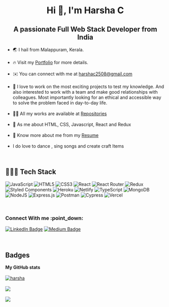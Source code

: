 <h1 align="center">Hi 👋, I'm Harsha C</h1>
<h2 align="center">A passionate Full Web Stack Developer from India</h2>
<ul>
  <li> 🌏 I hail from Malappuram, Kerala.</li>
  </br>
  <li> 🔥 Visit my <a href="https://harsha-c2508.github.io" target="_blank">Portfolio</a> for more details.</li>
  </br>
  <li> ✉️ You can connect with me at <a href="mailto:harshac2508@gmail.com">harshac2508@gmail.com</a></li>
  </br>
  <li> 🧠 I love to work on the most exciting projects to test my knowledge. And also interested to work with a team and make good relationships with colleagues. Most importantly looking for an ethical and accessible way to solve the problem faced in day-to-day life.</li>
  </br>
  <li> 👨‍💻 All my works are available at <a href='https://github.com/Harsha-C2508?tab=repositories'>Repositories</a> </li>
  </br>
  <li> 💬 As me about HTML, CSS, Javascript, React and Redux</li>
  </br>
  <li> 📄 Know more about me from my <a href="https://drive.google.com/file/d/1TmCHD_RdeSKj3bESlsz8RhwxiiiMbEjE/view?usp=sharing">Resume</a> </li>
   </br>
  <li> I do love to dance , sing songs and create craft Items</li>
</ul> 
</br>
<h2>👨🏻‍💻 Tech Stack</h2>

![JavaScript](https://img.shields.io/badge/javascript-%23323330.svg?style=for-the-badge&logo=javascript&logoColor=%23F7DF1E) ![HTML5](https://img.shields.io/badge/html5-%23E34F26.svg?style=for-the-badge&logo=html5&logoColor=white) ![CSS3](https://img.shields.io/badge/CSS3-%23007ACC.svg?style=for-the-badge&logo=CSS3&logoColor=white)  ![React](https://img.shields.io/badge/react-%2320232a.svg?style=for-the-badge&logo=react&logoColor=%2361DAFB) ![React Router](https://img.shields.io/badge/React_Router-CA4245?style=for-the-badge&logo=react-router&logoColor=white) ![Redux](https://img.shields.io/badge/redux-%23593d88.svg?style=for-the-badge&logo=redux&logoColor=white) ![Styled Components](https://img.shields.io/badge/styled--components-DB7093?style=for-the-badge&logo=styled-components&logoColor=white) ![Heroku](https://img.shields.io/badge/heroku-%23430098.svg?style=for-the-badge&logo=heroku&logoColor=white) ![Netlify](https://img.shields.io/badge/netlify-%23000000.svg?style=for-the-badge&logo=netlify&logoColor=#00C7B7) ![TypeScript](https://img.shields.io/badge/typescript-%23007ACC.svg?style=for-the-badge&logo=typescript&logoColor=white) ![MongoDB](https://img.shields.io/badge/MongoDB-%234ea94b.svg?style=for-the-badge&logo=mongodb&logoColor=white) ![NodeJS](https://img.shields.io/badge/node.js-6DA55F?style=for-the-badge&logo=node.js&logoColor=white) ![Express.js](https://img.shields.io/badge/express.js-%23404d59.svg?style=for-the-badge&logo=express&logoColor=%2361DAFB) ![Postman](https://img.shields.io/badge/Postman-FF6C37?style=for-the-badge&logo=postman&logoColor=white)
![Cypress](https://img.shields.io/badge/Cypress-23272c?style=for-the-badge&logo=Cypress&logoColor=white)
![Vercel](https://img.shields.io/badge/Vercel-000000?style=for-the-badge&logo=Vercel&logoColor=white)

</br>
<h3>Connect With me :point_down:</h3>

[![LinkedIn Badge](https://img.shields.io/badge/LinkedIn--informational?style=flat&logo=linkedin&logoColor=lightblue&color=crimson)](https://www.linkedin.com/in/harsha-c-053b31233/)
[![Medium Badge](https://img.shields.io/badge/Medium--informational?style=flat&logo=medium&logoColor=white&color=yellow)](https://medium.com/@harshac2508)

</br>
<h2>Badges</h2>

<b>My GitHub stats</b> </br> </br>
 <a href="http://www.github.com/Harsha-C2508"><img src="https://github-readme-stats.vercel.app/api?username=Harsha-C2508&show_icons=true&hide=&count_private=true&title_color=0891b2&text_color=ffffff&icon_color=0891b2&bg_color=000000&hide_border=true&show_icons=true" alt="harsha" /></a> </br> </br>
<a href="https://github.com/Harsha-C2508"> <img src="https://github-readme-streak-stats.herokuapp.com/?user=Harsha-C2508&stroke=ffffff&background=000000&ring=0891b2&fire=0891b2&currStreakNum=ffffff&currStreakLabel=0891b2&sideNums=ffffff&sideLabels=ffffff&dates=ffffff&hide_border=true"/></a> </br> </br>
<a href="https://github.com/Harsha-C2508"> <img src="https://activity-graph.herokuapp.com/graph?username=Harsha-C2508&bg_color=000000&color=ffffff&line=0891b2&point=ffffff&area_color=000000&area=true&hide_border=true&custom_title=GitHub%20Commits%20Graph%22%20alt=%22GitHub%20Commits%20Graph"/></a> </br> </br>
